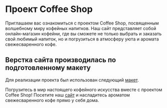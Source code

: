 # Проект Coffee Shop

Приглашаем вас ознакомиться с проектом Coffee Shop, посвященным волшебному миру кофейных напитков. Наш сайт представляет собой онлайн-магазин кофейни, где вы сможете не только выбрать и заказать свой любимый напиток, но и погрузиться в атмосферу уюта и аромата свежесваренного кофе.

## Верстка сайта производилась по подготовленному макету

Для реализации проекта был использован следующий [макет](https://www.figma.com/file/vY4hm8JebX09dtOWxPv7dw/Coffee-shop-(Copy)?type=design&node-id=0%3A1&mode=design&t=XHAb15sAmEGhMFuj-1).


Погрузитесь в мир настоящего кофейного искусства вместе с проектом Coffee Shop! Посетите наш [сайт](https://racio-begin.github.io/coffee-shop/) и насладитесь ароматом свежесваренного кофе прямо у себя дома.

